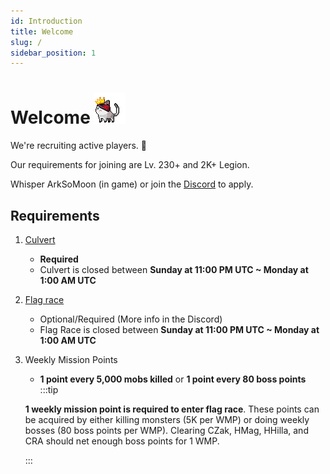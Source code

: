 ```yaml
---
id: Introduction
title: Welcome
slug: /
sidebar_position: 1
---
```


# Welcome ![Crowned cat](../static/img/crownedCat.gif)

We're recruiting active players. 💪

Our requirements for joining are Lv. 230+ and 2K+ Legion.

Whisper ArkSoMoon (in game) or join the [Discord](https://discord.gg/x7FCtCC) to apply.

## Requirements
1. [Culvert](./culvert)
   - **Required**
   - Culvert is closed between **Sunday at 11:00 PM UTC ~ Monday at 1:00 AM UTC**
2. [Flag race](./flag)
   - Optional/Required (More info in the Discord)
   - Flag Race is closed between **Sunday at 11:00 PM UTC ~ Monday at 1:00 AM UTC**
3. Weekly Mission Points
   - **1 point every 5,000 mobs killed** or **1 point every 80 boss points**
    :::tip

    **1 weekly mission point is required to enter flag race**.
    These points can be acquired by either killing monsters (5K per WMP) or doing weekly bosses (80 boss points per WMP).
    Clearing CZak, HMag, HHilla, and CRA should net enough boss points for 1 WMP.

    :::